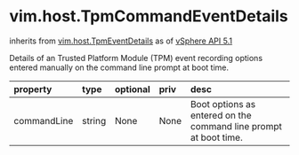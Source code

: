 vim.host.TpmCommandEventDetails
===============================
inherits from [vim.host.TpmEventDetails](docs/vim.host.TpmEventDetails.md)
as of [vSphere API 5.1](vim.version.md#vim.version.version8)


Details of an Trusted Platform Module (TPM) event recording options entered   manually on the command line prompt at boot time.

| property | type | optional | priv | desc |
|:---------|:-----|:---------|:-----|:-----|
| commandLine | string | None | None | Boot options as entered on the command line prompt at boot time. |


